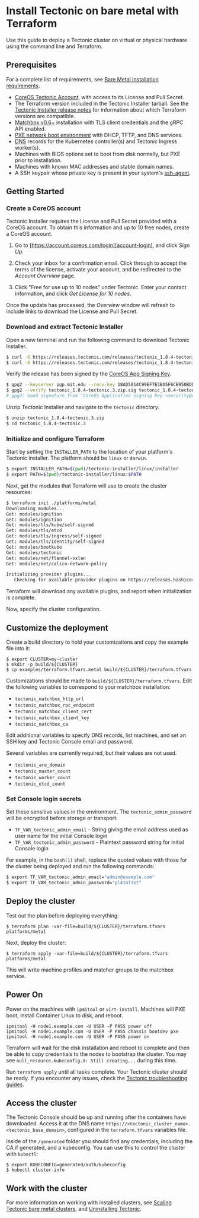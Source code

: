 # Install Tectonic on bare metal with Terraform

Use this guide to deploy a Tectonic cluster on virtual or physical hardware using the command line and Terraform.

## Prerequisites

For a complete list of requirements, see [Bare Metal Installation requirements][bare-requirements].

* [CoreOS Tectonic Account][account-login], with access to its License and Pull Secret.
* The Terraform version included in the Tectonic Installer tarball. See the [Tectonic Installer release notes][release-notes] for information about which Terraform versions are compatible.
* [Matchbox v0.6+][matchbox-latest] installation with TLS client credentials and the gRPC API enabled.
* [PXE network boot environment][network-setup] with DHCP, TFTP, and DNS services.
* [DNS][dns] records for the Kubernetes controller(s) and Tectonic Ingress worker(s).
* Machines with BIOS options set to boot from disk normally, but PXE prior to installation.
* Machines with known MAC addresses and stable domain names.
* A SSH keypair whose private key is present in your system's [ssh-agent][ssh-agent].

## Getting Started

### Create a CoreOS account

Tectonic Installer requires the License and Pull Secret provided with a CoreOS account. To obtain this information and up to 10 free nodes, create a CoreOS account.

1. Go to [https://account.coreos.com/login][account-login], and click *Sign Up*.

2. Check your inbox for a confirmation email. Click through to accept the terms of the license, activate your account, and be redirected to the *Account Overview* page.

3. Click "Free for use up to 10 nodes" under Tectonic. Enter your contact information, and click *Get License for 10 nodes*.

Once the update has processed, the *Overview* window will refresh to include links to download the License and Pull Secret.

### Download and extract Tectonic Installer

Open a new terminal and run the following command to download Tectonic Installer.

```bash
$ curl -O https://releases.tectonic.com/releases/tectonic_1.8.4-tectonic.3.zip
$ curl -O https://releases.tectonic.com/releases/tectonic_1.8.4-tectonic.3.zip.sig
```

Verify the release has been signed by the [CoreOS App Signing Key][verification-key].

```bash
$ gpg2 --keyserver pgp.mit.edu --recv-key 18AD5014C99EF7E3BA5F6CE950BDD3E0FC8A365E
$ gpg2 --verify tectonic_1.8.4-tectonic.3.zip.sig tectonic_1.8.4-tectonic.3.zip
# gpg2: Good signature from "CoreOS Application Signing Key <security@coreos.com>"
```

Unzip Tectonic Installer and navigate to the `tectonic` directory.

```bash
$ unzip tectonic_1.8.4-tectonic.3.zip
$ cd tectonic_1.8.4-tectonic.3
```

### Initialize and configure Terraform

Start by setting the `INSTALLER_PATH` to the location of your platform's Tectonic installer. The platform should be `linux` or `darwin`.

```bash
$ export INSTALLER_PATH=$(pwd)/tectonic-installer/linux/installer
$ export PATH=$(pwd)/tectonic-installer/linux:$PATH
```

Next, get the modules that Terraform will use to create the cluster resources:

```bash
$ terraform init ./platforms/metal
Downloading modules...
Get: modules/ignition
Get: modules/ignition
Get: modules/tls/kube/self-signed
Get: modules/tls/etcd
Get: modules/tls/ingress/self-signed
Get: modules/tls/identity/self-signed
Get: modules/bootkube
Get: modules/tectonic
Get: modules/net/flannel-vxlan
Get: modules/net/calico-network-policy

Initializing provider plugins...
   Checking for available provider plugins on https://releases.hashicorp.com...
```

Terraform will download any available plugins, and report when initialization is complete.

Now, specify the cluster configuration.

## Customize the deployment

Create a build directory to hold your customizations and copy the example file into it:

```
$ export CLUSTER=my-cluster
$ mkdir -p build/${CLUSTER}
$ cp examples/terraform.tfvars.metal build/${CLUSTER}/terraform.tfvars
```

Customizations should be made to `build/${CLUSTER}/terraform.tfvars`. Edit the following variables to correspond to your matchbox installation:

* `tectonic_matchbox_http_url`
* `tectonic_matchbox_rpc_endpoint`
* `tectonic_matchbox_client_cert`
* `tectonic_matchbox_client_key`
* `tectonic_matchbox_ca`

Edit additional variables to specify DNS records, list machines, and set an SSH key and Tectonic Console email and password.

Several variables are currently required, but their values are not used.

* `tectonic_are_domain`
* `tectonic_master_count`
* `tectonic_worker_count`
* `tectonic_etcd_count`

### Set Console login secrets

Set these sensitive values in the environment. The `tectonic_admin_password` will be encrypted before storage or transport:

* `TF_VAR_tectonic_admin_email` - String giving the email address used as user name for the initial Console login
* `TF_VAR_tectonic_admin_password` - Plaintext password string for initial Console login

For example, in the `bash(1)` shell, replace the quoted values with those for the cluster being deployed and run the following commands:

```bash
$ export TF_VAR_tectonic_admin_email="admin@example.com"
$ export TF_VAR_tectonic_admin_password="pl41nT3xt"
```

## Deploy the cluster

Test out the plan before deploying everything:

```
$ terraform plan -var-file=build/${CLUSTER}/terraform.tfvars platforms/metal
```

Next, deploy the cluster:

```
$ terraform apply -var-file=build/${CLUSTER}/terraform.tfvars platforms/metal
```

This will write machine profiles and matcher groups to the matchbox service.

## Power On

Power on the machines with `ipmitool` or `virt-install`. Machines will PXE boot, install Container Linux to disk, and reboot.

```
ipmitool -H node1.example.com -U USER -P PASS power off
ipmitool -H node1.example.com -U USER -P PASS chassis bootdev pxe
ipmitool -H node1.example.com -U USER -P PASS power on
```

Terraform will wait for the disk installation and reboot to complete and then be able to copy credentials to the nodes to bootstrap the cluster. You may see `null_resource.kubeconfig.X: Still creating...` during this time.

Run `terraform apply` until all tasks complete. Your Tectonic cluster should be ready. If you encounter any issues, check the [Tectonic troubleshooting guides][troubleshooting].

## Access the cluster

The Tectonic Console should be up and running after the containers have downloaded. Access it at the DNS name `https://<tectonic_cluster_name>.<tectonic_base_domain>`, configured in the `terraform.tfvars` variables file.


Inside of the `/generated` folder you should find any credentials, including the CA if generated, and a kubeconfig. You can use this to control the cluster with `kubectl`:

```
$ export KUBECONFIG=generated/auth/kubeconfig
$ kubectl cluster-info
```

## Work with the cluster

For more information on working with installed clusters, see [Scaling Tectonic bare metal clusters][scale-metal], and [Uninstalling Tectonic][uninstall].


[conventions]: ../../conventions.md
[generic]: ../../generic-platform.md
[account-login]: https://account.coreos.com/login
[vars]: https://github.com/coreos/tectonic-installer/tree/master/Documentation/variables/config.md
[troubleshooting]: ../../troubleshooting/faq.md
[uninstall]: uninstall.md
[scale-metal]: ../../admin/bare-metal-scale.md
[release-notes]: https://coreos.com/tectonic/releases/
[ssh-agent]: requirements.md#ssh-agent
[bare-requirements]: requirements.md
[network-setup]: https://coreos.com/matchbox/docs/latest/network-setup.html
[matchbox-latest]: https://coreos.com/matchbox/docs/latest/
[dns]: index.md#dns
[verification-key]: https://coreos.com/security/app-signing-key/
